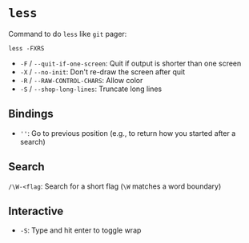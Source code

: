 # `less`

Command to do `less` like `git` pager:

	less -FXRS

* `-F` / `--quit-if-one-screen`: Quit if output is shorter than one screen
* `-X` / `--no-init`: Don't re-draw the screen after quit
* `-R` / `--RAW-CONTROL-CHARS`: Allow color
* `-S` / `--shop-long-lines`: Truncate long lines

## Bindings

- `''`: Go to previous position (e.g., to return how you started after a search)

## Search

`/\W-<flag`: Search for a short flag (`\W` matches a word boundary)

## Interactive

- `-S`: Type and hit enter to toggle wrap
